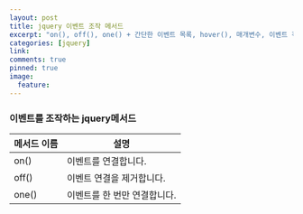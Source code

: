 ```yaml
---
layout: post
title: jquery 이벤트 조작 메서드
excerpt: "on(), off(), one() + 간단한 이벤트 목록, hover(), 매개변수, 이벤트 객체 속성, 마우스/키보드/윈도우 이벤트, 입력양식 이벤트, 화살표 함수 "
categories: [jquery]
link:
comments: true
pinned: true
image:
  feature:
---
```


### 이벤트를 조작하는 jquery메서드

| 메서드 이름 | 설명               |
| ------ | ---------------- |
| on()   | 이벤트를 연결합니다.      |
| off()  | 이벤트 연결을 제거합니다.   |
| one()  | 이벤트를 한 번만 연결합니다. |
